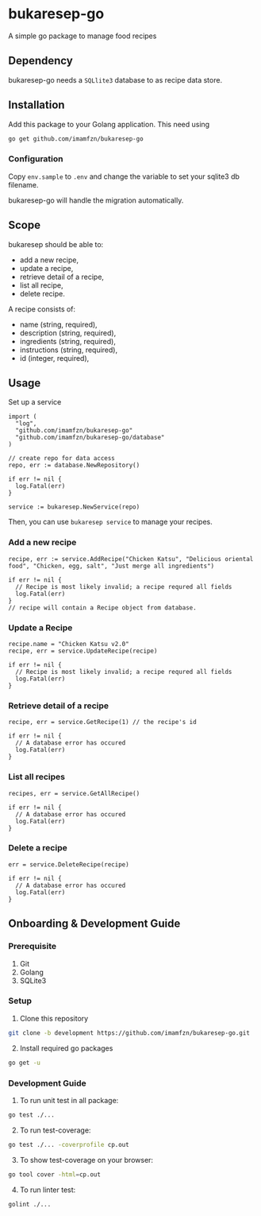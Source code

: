 # bukaresep-go

A simple go package to manage food recipes

## Dependency

bukaresep-go needs a ```SQLlite3``` database to as recipe data store.

## Installation

Add this package to your Golang application. This need using


```bash
go get github.com/imamfzn/bukaresep-go
```

### Configuration

Copy ```env.sample``` to ```.env``` and change the variable to set your sqlite3 db filename.

bukaresep-go will handle the migration automatically.


## Scope

bukaresep should be able to:

* add a new recipe,
* update a recipe,
* retrieve detail of a recipe,
* list all recipe,
* delete recipe.

A recipe consists of:

* name (string, required),
* description (string, required),
* ingredients (string, required),
* instructions (string, required),
* id (integer, required),

## Usage

Set up a service

```golang
import (
  "log",
  "github.com/imamfzn/bukaresep-go"
  "github.com/imamfzn/bukaresep-go/database"
)

// create repo for data access
repo, err := database.NewRepository()

if err != nil {
  log.Fatal(err)
}

service := bukaresep.NewService(repo)
```

Then, you can use `bukaresep service` to manage your recipes.

### Add a new recipe

```golang
recipe, err := service.AddRecipe("Chicken Katsu", "Delicious oriental food", "Chicken, egg, salt", "Just merge all ingredients")

if err != nil {
  // Recipe is most likely invalid; a recipe requred all fields
  log.Fatal(err)
}
// recipe will contain a Recipe object from database.
```

### Update a Recipe

```golang
recipe.name = "Chicken Katsu v2.0"
recipe, err = service.UpdateRecipe(recipe)

if err != nil {
  // Recipe is most likely invalid; a recipe requred all fields
  log.Fatal(err)
}
```

### Retrieve detail of a recipe

```golang
recipe, err = service.GetRecipe(1) // the recipe's id

if err != nil {
  // A database error has occured
  log.Fatal(err)
}
```

### List all recipes

```golang
recipes, err = service.GetAllRecipe()

if err != nil {
  // A database error has occured
  log.Fatal(err)
}
```

### Delete a recipe

```golang
err = service.DeleteRecipe(recipe)

if err != nil {
  // A database error has occured
  log.Fatal(err)
}
```

## Onboarding & Development Guide

### Prerequisite

1. Git
2. Golang
4. SQLite3

### Setup

1. Clone this repository
```bash
git clone -b development https://github.com/imamfzn/bukaresep-go.git
```
2. Install required go packages
```bash
go get -u
```

### Development Guide

1. To run unit test in all package:
```bash
go test ./...
```
2. To run test-coverage:
```bash
go test ./... -coverprofile cp.out
```
3. To show test-coverage on your browser:
```bash
go tool cover -html=cp.out
```
4. To run linter test:
```bash
golint ./...
```